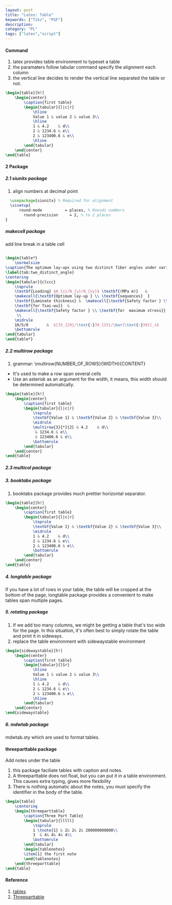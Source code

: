 ```yaml
---
layout: post
title: "Latex: Table"
keywords: ["Tikz", "PGF"]
description: 
category: "PL"
tags: ["latex","script"]
---
```

#### Command
1. latex provides table environment to typeset a table
2. the paramaters follow tabular command specify the alignment each column
3. the vertical line decides to render the vertical line separated the table or
   not.

```latex
\begin{table}[h!]
	\begin{center}
		\caption{first table}
		\begin{tabular}{l|c|r}
			\hline
			Value 1 & value 2 & value 3\\
			\hline
			1 & 4.2    & d\\
			2 & 1234.6 & e\\
			2 & 123400.6 & e\\
			\hline
		\end{tabular}
	\end{center}
\end{table}
```


#### 2 Package

##### 2.1 siunitx package
1. align numbers at decimal point

```latex
  \usepackage{siunitx} % Required for alignment
  \sisetup{
	  round-mode          = places, % Rounds numbers
	    round-precision     = 2, % to 2 places
}
```
##### makecell package
add line break in a table cell

```latex

\begin{table*}
	\normalsize
\caption{The optimum lay-ups using two distinct fiber angles under various biaxial loading cases}
\label{tab:two_distinct_angle}
\centering
\begin{tabular}{clccc}
	\toprule
	\textbf{Loading} $N_{x}/N_{y}/N_{xy}$ \textbf{(MPa m)}   &
	\makecell{\textbf{Optimum lay-up } \\ \textbf{sequences}  }                        &
	\textbf{Laminate thickness} &  \makecell{\textbf{Safety factor } \\
	\textbf{for Tsai-wu}}  &
	\makecell{\textbf{Safety factor } \\ \textbf{for  maximum stress}}
	 \\
	\midrule
	10/5/0        &  $[33_{29}/\text{-}39_{25}/\bar{\text{-}39}]_s$      &     109               &  1.0074      &  1.0246  \\
	\bottomrule
\end{tabular}
\end{table*}
```

##### 2.2  multirow package
1. grammar: \multirow{NUMBER_OF_ROWS}{WIDTH}{CONTENT}
- It's used to make a row span several cells
- Use an asterisk as an argument for the width, it means, this width should be
  determined automatically.

```latex
\begin{table}[h!]
	\begin{center}
		\caption{first table}
		\begin{tabular}{l|c|r}
			\toprule
			\textbf{Value 1} & \textbf{Value 2} & \textbf{Value 3}\\
			\midrule
			\multirow{3}{*}{2} & 4.2    & d\\
			 & 1234.6 & e\\
			 & 123400.6 & e\\
			\bottomrule
		\end{tabular}
	\end{center}
\end{table}
```

##### 2.3 multicol package

##### 3. booktabs package
1. booktabs package provides much prettier horizontal separator. 
```latex
\begin{table}[h!]
	\begin{center}
		\caption{first table}
		\begin{tabular}{l|c|r}
			\toprule
			\textbf{Value 1} & \textbf{Value 2} & \textbf{Value 3}\\
			\midrule
			1 & 4.2    & d\\
			2 & 1234.6 & e\\
			2 & 123400.6 & e\\
			\bottomrule
		\end{tabular}
	\end{center}
\end{table}
```

##### 4. longtable package
If you have a lot of rows in your table, the table will be cropped at the bottom of the page,
longtable package provides a convenient to make tables span multiple pages.

##### 5. rotating package
1. If we add too many columns, we might be getting a table that's too wide for the page. In this
situation, it's often best to simply rotate the table and print it in sideways.
2. replace the table environment with sidewaystable environment

```latex
\begin{sidewaystable}[h!]
	\begin{center}
		\caption{first table}
		\begin{tabular}{lSr}
			\hline
			Value 1 & value 2 & value 3\\
			\hline
			1 & 4.2    & d\\
			2 & 1234.6 & e\\
			2 & 123400.6 & e\\
			\hline
		\end{tabular}
	\end{center}
\end{sidewaystable}
```

##### 6. mdwtab package
mdwtab.sty which are used to format tables. 


#### threeparttable package
Add notes under the table
1. this package faciliate tables with caption and notes.
2. A threeparttable does not float, but you can put it in a table environment.
   This causes extra typing, gives more flexibility
3. There is nothing automatic about the notes, you must specify the identifier
   in the body of the table.

```latex
\begin{table}
	\centering
	\begin{threeparttable}
		\caption{Three Part Table}
		\begin{tabular}{lllll}
			\toprule
			1 \tnote{1} & 2& 2& 2& 200000000000\\
			3  & 4& 4& 4& 4\\
			\bottomrule
		\end{tabular}
		\begin{tablenotes}
		\item[1] the first note
		\end{tablenotes}
	\end{threeparttable}
\end{table}
```


#### Reference
1. [tables](https://www.latex-tutorial.com/tutorials/tables/)
2. [Threeparttable](http://texdoc.net/texmf-dist/doc/latex/threeparttable/threeparttable.pdf)
